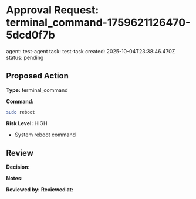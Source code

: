 # Approval Request: terminal_command-1759621126470-5dcd0f7b
agent: test-agent
task: test-task
created: 2025-10-04T23:38:46.470Z
status: pending

## Proposed Action

**Type:** terminal_command

**Command:**
```bash
sudo reboot
```

**Risk Level:** HIGH
- System reboot command

## Review

<!-- Human: Edit this section to approve or reject -->

**Decision:** <!-- APPROVED | REJECTED -->

**Notes:**
<!-- Add any notes here -->

**Reviewed by:**
**Reviewed at:**
